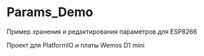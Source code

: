 # Params_Demo
Пример хранения и редактирования параметров для ESP8266

Проект для PlatformIO и платы Wemos D1 mini
